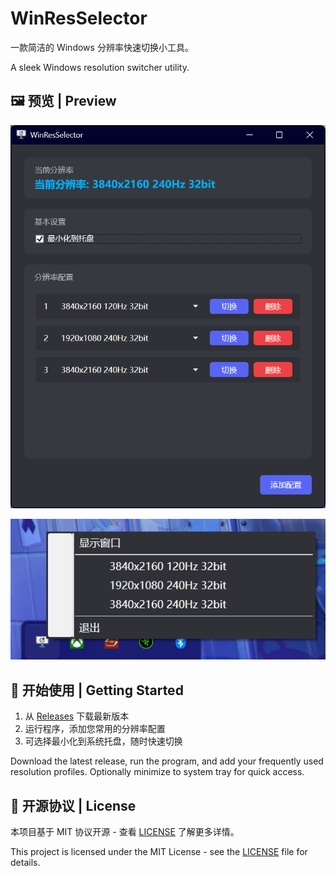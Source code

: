 # WinResSelector

一款简洁的 Windows 分辨率快速切换小工具。

A sleek Windows resolution switcher utility.

## 🖼️ 预览 | Preview

![主窗口截图](image.png)

![托盘图标截图](tray.png)

## 🚀 开始使用 | Getting Started

1. 从 [Releases](https://github.com/fiko/WinResSelector/releases) 下载最新版本
2. 运行程序，添加您常用的分辨率配置
3. 可选择最小化到系统托盘，随时快速切换

Download the latest release, run the program, and add your frequently used resolution profiles. Optionally minimize to system tray for quick access.

## 📄 开源协议 | License

本项目基于 MIT 协议开源 - 查看 [LICENSE](LICENSE) 了解更多详情。

This project is licensed under the MIT License - see the [LICENSE](LICENSE) file for details.
